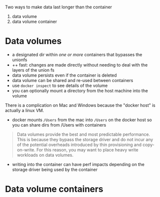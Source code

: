 Two ways to make data last longer than the container

1. data volume
2. data volume container


# Data volumes

* a designated dir within _one or more_ containers that bypasses the unionfs
* ++ fast: changes are made directly without needing to deal with the layers of the union fs
* data volume persists even if the container is deleted
* data volume can be shared and re-used between containers
* use `docker inspect` to see details of the volume
* you can optionally mount a directory from the host machine into the volume

There is a complication on Mac and Windows because the "docker host" is actually a linux VM.
* docker mounts `/Users` from the mac into `/Users` on the docker host so you can share dirs from /Users with containers
> Data volumes provide the best and most predictable
> performance. This is because they bypass the storage
> driver and do not incur any of the potential
> overheads introduced by thin provisioning and
> copy-on-write. For this reason, you may want to place
> heavy write workloads on data volumes.

* writing into the container can have perf impacts depending on the storage
  driver being used by the container


# Data volume containers
